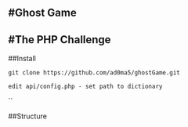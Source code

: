 #Ghost Game
---
#The PHP Challenge
---

##Install

` git clone https://github.com/ad0ma5/ghostGame.git `

` edit api/config.php - set path to dictionary `

``

##Structure


